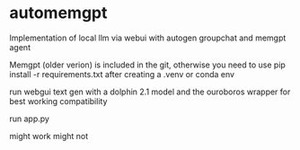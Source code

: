 # automemgpt
Implementation of local llm via webui with autogen groupchat and memgpt agent

Memgpt (older verion) is included in the git, otherwise you need to use pip install -r requirements.txt after creating a .venv or conda env

run webgui text gen with a dolphin 2.1 model and the ouroboros wrapper for best working compatibility

run app.py

might work might not
